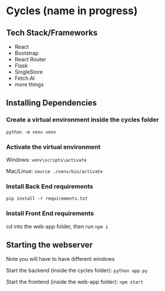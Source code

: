 # Cycles (name in progress)

## Tech Stack/Frameworks
+ React
+ Bootstrap
+ React Router
+ Flask
+ SingleStore
+ Fetch.AI
+ more things

## Installing Dependencies

### Create a virtual environment inside the cycles folder

```python -m venv venv```

### Activate the virtual environment

Windows:
```venv\scripts\activate```

Mac/Linux:
```source ./venv/bin/activate```

### Install Back End requirements
```pip install -r requirements.txt```

### Install Front End requirements
cd into the web-app folder, then run
```npm i```

## Starting the webserver

Note you will have to have different windows

Start the backend (inside the cycles folder):
```python app.py```

Start the frontend (inside the web-app folder):
```npm start```